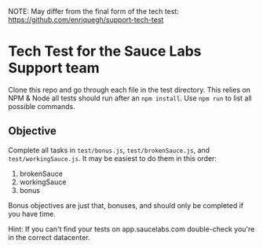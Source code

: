 NOTE: May differ from the final form of the tech test: https://github.com/enriquegh/support-tech-test

# Tech Test for the Sauce Labs Support team
Clone this repo and go through each file in the test directory. This relies on NPM & Node all tests should run after an `npm install`. Use `npm run` to list all possible commands.
## Objective
Complete all tasks in `test/bonus.js`, `test/brokenSauce.js`, and `test/workingSauce.js`. It may be easiest to do them in this order:

1. brokenSauce
2. workingSauce
3. bonus

Bonus objectives are just that, bonuses, and should only be completed if you have time.

Hint: If you can't find your tests on app.saucelabs.com double-check you're in the correct datacenter. 